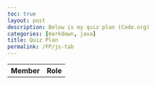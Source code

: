 ```yaml
---
toc: true
layout: post
description: Below is my quiz plan (Code.org)
categories: [markdown, java]
title: Quiz Plan
permalink: /FP/js-tab
---
```

 
<table id = "mytable">
    <tr>
    <th> Member </th>
    <th> Role </th>
    </tr>  
</table>
<script>
    let big_dict = {
        "Quinn":"Scrum Master",
        "Yasha":"Dev-Op",
        "Aaron": "Backend Developer",
        "James" : "Frontend Developer"
    };
    var body = document.getElementsByTagName("body")[0];
 
    var tbl = document.getElementById("mytable");
    var tblBody = document.createElement("tbody");
 
    for (var j = 0; j < Object.keys(big_dict).length; j++) {
        var row = document.createElement("tr");
       
       
        obj = Object.keys(big_dict)[j];
        obj2 = big_dict[obj];
        var cell1 = document.createElement("td");
        var cellText1 = document.createTextNode(obj);
        var cell2 = document.createElement("td");
        var cellText2 = document.createTextNode(obj2);
 
        cell1.appendChild(cellText1);
        row.appendChild(cell1);
        cell2.appendChild(cellText2);
        row.appendChild(cell2);
 
 
      //row added to end of table body
      tblBody.appendChild(row);
    }
 
 
    tbl.appendChild(tblBody);
 
    body.appendChild(tbl);
 
    tbl.setAttribute("border", "2");
  </script>